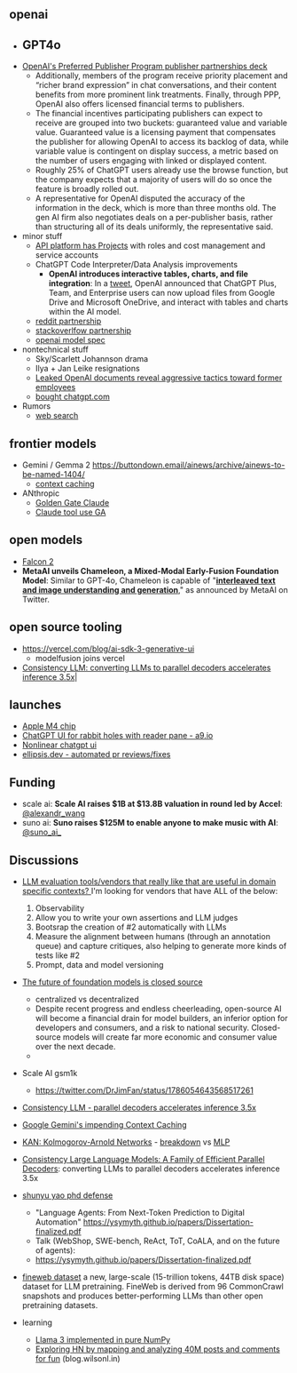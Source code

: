 
## openai

- GPT4o
	- 
- [OpenAI's Preferred Publisher Program publisher partnerships deck](https://news.ycombinator.com/item?id=40310228)
	- Additionally, members of the program receive priority placement and “richer brand expression” in chat conversations, and their content benefits from more prominent link treatments. Finally, through PPP, OpenAI also offers licensed financial terms to publishers.
	- The financial incentives participating publishers can expect to receive are grouped into two buckets: guaranteed value and variable value. Guaranteed value is a licensing payment that compensates the publisher for allowing OpenAI to access its backlog of data, while variable value is contingent on display success, a metric based on the number of users engaging with linked or displayed content.
	- Roughly 25% of ChatGPT users already use the browse function, but the company expects that a majority of users will do so once the feature is broadly rolled out. 
	- A representative for OpenAI disputed the accuracy of the information in the deck, which is more than three months old. The gen AI firm also negotiates deals on a per-publisher basis, rather than structuring all of its deals uniformly, the representative said.
- minor stuff
	- [API platform has Projects](https://help.openai.com/en/articles/9186755-managing-your-work-in-the-api-platform-with-projects) with roles and cost management and service accounts
	- ChatGPT Code Interpreter/Data Analysis improvements
		- **OpenAI introduces interactive tables, charts, and file integration**: In a [tweet](https://x.com/OpenAI/status/1791227287569932368), OpenAI announced that ChatGPT Plus, Team, and Enterprise users can now upload files from Google Drive and Microsoft OneDrive, and interact with tables and charts within the AI model.
	- [reddit partnership](https://openai.com/index/openai-and-reddit-partnership/)
	- [stackoverlfow partnership](https://stackoverflow.co/company/press/archive/openai-partnership/)
	- [openai model spec](https://news.ycombinator.com/item?id=40300482)
- nontechnical stuff
	- Sky/Scarlett Johannson drama
	- Ilya + Jan Leike resignations
	- [Leaked OpenAI documents reveal aggressive tactics toward former employees](https://www.vox.com/future-perfect/351132/openai-vested-equity-nda-sam-altman-documents-employees)
	- [bought chatgpt.com](https://news.ycombinator.com/item?id=40259100)
- Rumors
	- [web search](https://news.ycombinator.com/item?id=40235206)

## frontier models

- Gemini / Gemma 2 https://buttondown.email/ainews/archive/ainews-to-be-named-1404/
	- [context caching](https://news.ycombinator.com/item?id=40364220)
- ANthropic
	- [Golden Gate Claude](https://www.anthropic.com/news/golden-gate-claude)
	- [Claude tool use GA](https://www.anthropic.com/news/tool-use-ga)

## open models

- [Falcon 2](https://news.ycombinator.com/item?id=40344302)
- **MetaAI unveils Chameleon, a Mixed-Modal Early-Fusion Foundation Model**: Similar to GPT-4o, Chameleon is capable of "[**interleaved text and image understanding and generation**](https://x.com/AIatMeta/status/1791263344714014733)," as announced by MetaAI on Twitter.

## open source tooling 

- https://vercel.com/blog/ai-sdk-3-generative-ui
	- modelfusion joins vercel
- [Consistency LLM: converting LLMs to parallel decoders accelerates inference 3.5x](https://hao-ai-lab.github.io/blogs/cllm/)|


## launches

- [Apple M4 chip](https://news.ycombinator.com/item?id=40286029&p=2)
- [ChatGPT UI for rabbit holes with reader pane - a9.io](https://delve.a9.io/)
- [Nonlinear chatgpt ui](https://news.ycombinator.com/item?id=40300126)
- [ellipsis.dev - automated pr reviews/fixes](https://news.ycombinator.com/item?id=40309719)

## Funding

- scale ai: **Scale AI raises $1B at $13.8B valuation in round led by Accel**: [@alexandr_wang](https://twitter.com/alexandr_wang/status/1792905417065914858)
- suno ai: **Suno raises $125M to enable anyone to make music with AI**: [@suno_ai_](https://twitter.com/suno_ai_/status/1792922276683297162) 

## Discussions

- [LLM evaluation tools/vendors that really like that are useful in domain specific contexts? ](https://x.com/HamelHusain/status/1787944186714759419) 
	I'm looking for vendors that have ALL of the below:
	
	1. Observability
	2. Allow you to write your own assertions and LLM judges
	3. Bootsrap the creation of #2 automatically with LLMs
	4. Measure the alignment between humans (through an annotation queue) and capture critiques, also helping to generate more kinds of tests like #2
	5. Prompt, data and model versioning
- [The future of foundation models is closed source](https://x.com/absoluttig/status/1793001830110380313)
	- centralized vs decentralized
	- Despite recent progress and endless cheerleading, open-source AI will become a financial drain for model builders, an inferior option for developers and consumers, and a risk to national security. Closed-source models will create far more economic and consumer value over the next decade.
	- 
- Scale AI gsm1k
	- https://twitter.com/DrJimFan/status/1786054643568517261
- [Consistency LLM - parallel decoders accelerates inference 3.5x](https://news.ycombinator.com/item?id=40302201)
- [Google Gemini's impending Context Caching](https://news.ycombinator.com/item?id=40364220)
- [KAN: Kolmogorov-Arnold Networks](https://arxiv.org/abs/2404.19756) - [breakdown](https://x.com/aidev_isaak/status/1785771093824839914) vs [MLP](https://x.com/bozavlado/status/1787376558484709691)
- [Consistency Large Language Models: A Family of Efficient Parallel Decoders](https://hao-ai-lab.github.io/blogs/cllm/): converting LLMs to parallel decoders accelerates inference 3.5x
- [shunyu yao phd defense](https://twitter.com/ShunyuYao12/status/1789058769982550031)
	- "Language Agents: From Next-Token Prediction to Digital Automation"   https://ysymyth.github.io/papers/Dissertation-finalized.pdf
	- Talk (WebShop, SWE-bench, ReAct, ToT, CoALA, and on the future of agents): 
	- https://ysymyth.github.io/papers/Dissertation-finalized.pdf
- [fineweb dataset](https://huggingface.co/spaces/HuggingFaceFW/blogpost-fineweb-v1) a new, large-scale (15-trillion tokens, 44TB disk space) dataset for LLM pretraining. FineWeb is derived from 96 CommonCrawl snapshots and produces better-performing LLMs than other open pretraining datasets.
- learning
	- [Llama 3 implemented in pure NumPy](https://docs.likejazz.com/llama3.np/)
	- [Exploring HN by mapping and analyzing 40M posts and comments for fun](https://news.ycombinator.com/item?id=40307519) (blog.wilsonl.in)